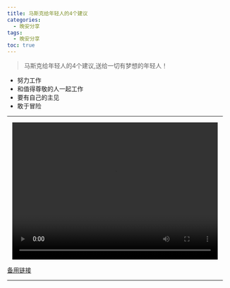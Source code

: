 ```yaml
---
title: 马斯克给年轻人的4个建议 
categories:
  - 晚安分享
tags:
  - 晚安分享
toc: true 
---
```


> 马斯克给年轻人的4个建议,送给一切有梦想的年轻人！

* 努力工作
* 和值得尊敬的人一起工作
* 要有自己的主见
* 敢于冒险


---

<p style="text-align:center">
   <video width="480" height="320" controls>
       <source src="/video/04.mp4">
   </video>
   
</p>
 <p><a href="/video/04.mp4">备用链接</a></p>

---
